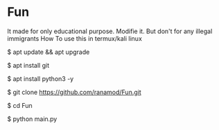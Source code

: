 # Fun
It made for only educational purpose. Modifie it. But don't for any illegal immigrants 
How To use this in termux/kali linux


$ apt update && apt upgrade

$ apt install git

$ apt install python3 -y

$ git clone https://github.com/ranamod/Fun.git

$ cd Fun 

$ python main.py

